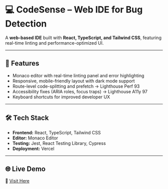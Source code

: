 # 💻 CodeSense – Web IDE for Bug Detection

A **web-based IDE** built with **React, TypeScript, and Tailwind CSS**, featuring real-time linting and performance-optimized UI.  

---

## 🚀 Features
- Monaco editor with real-time linting panel and error highlighting
- Responsive, mobile-friendly layout with dark mode support
- Route-level code-splitting and prefetch → Lighthouse Perf 93
- Accessibility fixes (ARIA roles, focus traps) → Lighthouse A11y 97
- Keyboard shortcuts for improved developer UX

---

## 🛠️ Tech Stack
- **Frontend:** React, TypeScript, Tailwind CSS
- **Editor:** Monaco Editor
- **Testing:** Jest, React Testing Library, Cypress
- **Deployment:** Vercel

---

## 🌐 Live Demo
🔗 [Visit Here](https://your-vercel-link.vercel.app)
